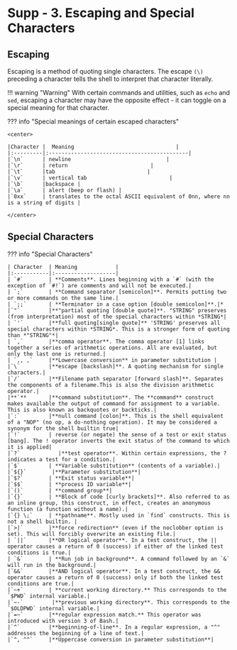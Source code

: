 # Supp - 3. Escaping and Special Characters 
## Escaping 

Escaping is a method of quoting single characters. The escape `(\)` preceding a character tells the shell to interpret that character literally.

!!! warning "Warning"
    With certain commands and utilities, such as `echo` and `sed`, escaping a character may have the opposite effect - it can toggle on a special meaning for that character.

??? info "Special meanings of certain escaped characters"

    <center>

    |Character |  Meaning                                |
    |:---------|:--------------------------------------------|
    |`\n`      | newline                              |
    |`\r`      | return                          |
    |`\t`      |tab                             |
    |`\v`      | vertical tab                          |
    |`\b`      |backspace | 
    |`\a`      | alert (beep or flash) |
    |`0xx`     | translates to the octal ASCII equivalent of 0nn, where nn is a string of digits |

    </center>

## Special Characters 

??? info "Special Characters"

    | Character  | Meaning            |
    |:-----------|:-------------------|
    | `#`        | **Comments**. Lines beginning with a `#` (with the exception of `#!`) are comments and will not be executed.| 
    | `;`        | **Command separator [semicolon]**. Permits putting two or more commands on the same line.|
    | `;;`       | **Terminator in a case option [double semicolon]**.|*
    |`"`         |**"partial quoting [double quote]**. "STRING" preserves (from interpretation) most of the special characters within *STRING*| 
    | `'`        |**full quoting[single quote]** 'STRING' preserves all special characters within *STRING*. This is a stronger form of quoting than *"STRING"*|
    | `,`        |**comma operator**. The comma operator [1] links together a series of arithmetic operations. All are evaluated, but only the last one is returned.|
    | `,, ,`     |**Lowercase conversion** in parameter substitution |
    |`\`         |**escape [backslash]**. A quoting mechanism for single characters.|
    |`/`         |**Filename path separator [forward slash]**. Separates the components of a filename.This is also the division arithmetic operator.|
    |**`**       |**command substitution**. The **command** construct makes available the output of command for assignment to a variable. This is also known as backquotes or backticks.|
    |`:`         |**null command [colon]**. This is the shell equivalent of a "NOP" (no op, a do-nothing operation). It may be considered a synonym for the shell builtin true|
    |`!`         | reverse (or negate) the sense of a test or exit status [bang]. The ! operator inverts the exit status of the command to which it is applied|
    |`?`            |**test operator**. Within certain expressions, the ? indicates a test for a condition.|
    |`$`         | **Variable substitution** (contents of a variable).|
    |`${}`        |**Parameter substitution**|
    |`$?`        | **Exit status variable**|
    |`$$`        | **process ID variable**|
    |`()`        | **command group**|
    |`{}`        | **Block of code [curly brackets]**. Also referred to as an inline group, this construct, in effect, creates an anonymous function (a function without a name).|
    |`{} \;`     | **pathname**. Mostly used in `find` constructs. This is not a shell builtin. |
    |`>|`        |**force redirection** (even if the noclobber option is set). This will forcibly overwrite an existing file.|
    | `||`       |**OR logical operator**. In a test construct, the || operator causes a return of 0 (success) if either of the linked test conditions is true.|
    | `&`        | **Run job in background**. A command followed by an `&` will run in the background.|
    |`&&`        |**AND logical operator**. In a test construct, the && operator causes a return of 0 (success) only if both the linked test conditions are true.|
    |`~+`        | **current working directory.** This corresponds to the `$PWD` internal variable.|
    |`~-`         |**previous working directory**. This corresponds to the `$OLDPWD` internal variable.|
    |`=~`        |**regular expression match.** This operator was introduced with version 3 of Bash.|
    |`^`         |**beginning-of-line**. In a regular expression, a "^" addresses the beginning of a line of text.|
    |`^, ^^`     |**Uppercase conversion in parameter substitution**|


    